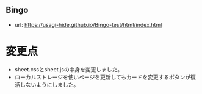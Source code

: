 ## Bingo
- url: https://usagi-hide.github.io/Bingo-test/html/index.html

# 変更点
- sheet.cssとsheet.jsの中身を変更しました。
- ローカルストレージを使いページを更新してもカードを変更するボタンが復活しないようにしました。